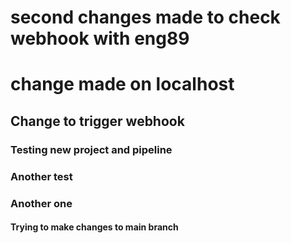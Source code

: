 # second changes made to check webhook with eng89
# change made on localhost 
## Change to trigger webhook
### Testing new project and pipeline
### Another test
### Another one
#### Trying to make changes to main branch
